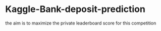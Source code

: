 # Kaggle-Bank-deposit-prediction
the aim is to maximize the private leaderboard score for this competition 
